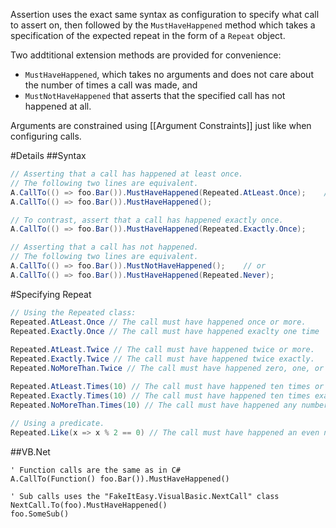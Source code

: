 Assertion uses the exact same syntax as configuration to specify what call to assert on, then followed by the `MustHaveHappened` method which takes a specification of the expected repeat in the form of a `Repeat` object.

Two addtitional extension methods are provided for convenience:
* `MustHaveHappened`, which takes no arguments and does not care about the number of times a call was made, and 
* `MustNotHaveHappened` that asserts that the specified call has not happened at all.

Arguments are constrained using [[Argument Constraints]] just like when configuring calls.

#Details
##Syntax

```C#
// Asserting that a call has happened at least once.
// The following two lines are equivalent.
A.CallTo(() => foo.Bar()).MustHaveHappened(Repeated.AtLeast.Once);    // or
A.CallTo(() => foo.Bar()).MustHaveHappened();

// To contrast, assert that a call has happened exactly once.
A.CallTo(() => foo.Bar()).MustHaveHappened(Repeated.Exactly.Once);

// Asserting that a call has not happened.
// The following two lines are equivalent.
A.CallTo(() => foo.Bar()).MustNotHaveHappened();    // or
A.CallTo(() => foo.Bar()).MustHaveHappened(Repeated.Never);
```

#Specifying Repeat

```C#
// Using the Repeated class:
Repeated.AtLeast.Once // The call must have happened once or more.
Repeated.Exactly.Once // The call must have happened exaclty one time
    
Repeated.AtLeast.Twice // The call must have happened twice or more.
Repeated.Exactly.Twice // The call must have happened twice exactly.
Repeated.NoMoreThan.Twice // The call must have happened zero, one, or two times.

Repeated.AtLeast.Times(10) // The call must have happened ten times or more
Repeated.Exactly.Times(10) // The call must have happened ten times exactly
Repeated.NoMoreThan.Times(10) // The call must have happened any number of times between zero and ten.
    
// Using a predicate.
Repeated.Like(x => x % 2 == 0) // The call must have happened an even number of times.
```

##VB.Net

```vb.net
' Function calls are the same as in C#
A.CallTo(Function() foo.Bar()).MustHaveHappened()

' Sub calls uses the "FakeItEasy.VisualBasic.NextCall" class
NextCall.To(foo).MustHaveHappened()
foo.SomeSub()
```